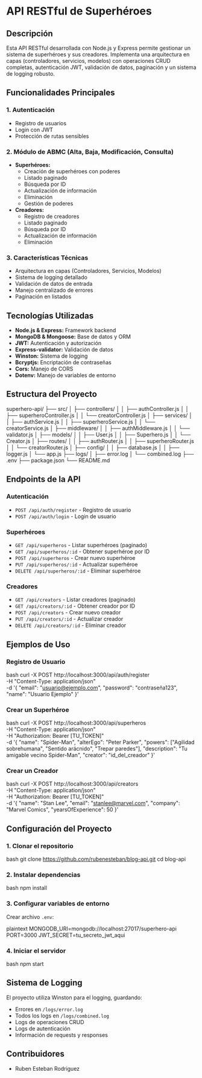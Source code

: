 # API RESTful de Superhéroes

## Descripción
Esta API RESTful desarrollada con Node.js y Express permite gestionar un sistema de superhéroes y sus creadores. Implementa una arquitectura en capas (controladores, servicios, modelos) con operaciones CRUD completas, autenticación JWT, validación de datos, paginación y un sistema de logging robusto.

## Funcionalidades Principales

### 1. Autenticación
- Registro de usuarios
- Login con JWT
- Protección de rutas sensibles

### 2. Módulo de ABMC (Alta, Baja, Modificación, Consulta)
- **Superhéroes:**
  - Creación de superhéroes con poderes
  - Listado paginado
  - Búsqueda por ID
  - Actualización de información
  - Eliminación
  - Gestión de poderes
- **Creadores:**
  - Registro de creadores
  - Listado paginado
  - Búsqueda por ID
  - Actualización de información
  - Eliminación

### 3. Características Técnicas
- Arquitectura en capas (Controladores, Servicios, Modelos)
- Sistema de logging detallado
- Validación de datos de entrada
- Manejo centralizado de errores
- Paginación en listados

## Tecnologías Utilizadas
- **Node.js & Express:** Framework backend
- **MongoDB & Mongoose:** Base de datos y ORM
- **JWT:** Autenticación y autorización
- **Express-validator:** Validación de datos
- **Winston:** Sistema de logging
- **Bcryptjs:** Encriptación de contraseñas
- **Cors:** Manejo de CORS
- **Dotenv:** Manejo de variables de entorno

## Estructura del Proyecto

superhero-api/
├── src/
│ ├── controllers/
│ │ ├── authController.js
│ │ ├── superheroController.js
│ │ └── creatorController.js
│ ├── services/
│ │ ├── authService.js
│ │ ├── superheroService.js
│ │ └── creatorService.js
│ ├── middleware/
│ │ ├── authMiddleware.js
│ │ └── validator.js
│ ├── models/
│ │ ├── User.js
│ │ ├── Superhero.js
│ │ └── Creator.js
│ ├── routes/
│ │ ├── authRouter.js
│ │ ├── superheroRouter.js
│ │ └── creatorRouter.js
│ ├── config/
│ │ ├── database.js
│ │ ├── logger.js
│ └── app.js
├── logs/
│ ├── error.log
│ └── combined.log
├── .env
├── package.json
└── README.md



## Endpoints de la API

### Autenticación
- `POST /api/auth/register` - Registro de usuario
- `POST /api/auth/login` - Login de usuario

### Superhéroes
- `GET /api/superheros` - Listar superhéroes (paginado)
- `GET /api/superheros/:id` - Obtener superhéroe por ID
- `POST /api/superheros` - Crear nuevo superhéroe
- `PUT /api/superheros/:id` - Actualizar superhéroe
- `DELETE /api/superheros/:id` - Eliminar superhéroe

### Creadores
- `GET /api/creators` - Listar creadores (paginado)
- `GET /api/creators/:id` - Obtener creador por ID
- `POST /api/creators` - Crear nuevo creador
- `PUT /api/creators/:id` - Actualizar creador
- `DELETE /api/creators/:id` - Eliminar creador

## Ejemplos de Uso

### Registro de Usuario

bash
curl -X POST http://localhost:3000/api/auth/register \
-H "Content-Type: application/json" \
-d '{
"email": "usuario@ejemplo.com",
"password": "contraseña123",
"name": "Usuario Ejemplo"
}'


### Crear un Superhéroe

bash
curl -X POST http://localhost:3000/api/superheros \
-H "Content-Type: application/json" \
-H "Authorization: Bearer [TU_TOKEN]" \
-d '{
"name": "Spider-Man",
"alterEgo": "Peter Parker",
"powers": ["Agilidad sobrehumana", "Sentido arácnido", "Trepar paredes"],
"description": "Tu amigable vecino Spider-Man",
"creator": "id_del_creador"
}'

### Crear un Creador

bash
curl -X POST http://localhost:3000/api/creators \
-H "Content-Type: application/json" \
-H "Authorization: Bearer [TU_TOKEN]" \
-d '{
"name": "Stan Lee",
"email": "stanlee@marvel.com",
"company": "Marvel Comics",
"yearsOfExperience": 50
}'

## Configuración del Proyecto

### 1. Clonar el repositorio

bash
git clone https://github.com/rubenesteban/blog-api.git
cd blog-api

### 2. Instalar dependencias

bash
npm install


### 3. Configurar variables de entorno
Crear archivo `.env`:

plaintext
MONGODB_URI=mongodb://localhost:27017/superhero-api
PORT=3000
JWT_SECRET=tu_secreto_jwt_aqui

### 4. Iniciar el servidor

bash
npm start

## Sistema de Logging
El proyecto utiliza Winston para el logging, guardando:
- Errores en `/logs/error.log`
- Todos los logs en `/logs/combined.log`
- Logs de operaciones CRUD
- Logs de autenticación
- Información de requests y responses

## Contribuidores
- Ruben Esteban Rodriguez
